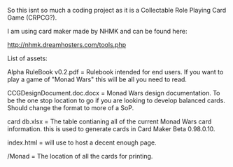 So this isnt so much a coding project as it is a Collectable Role Playing Card Game (CRPCG?). 

I am using card maker made by NHMK and can be found here:

http://nhmk.dreamhosters.com/tools.php

List of assets:

Alpha RuleBook v0.2.pdf = Rulebook intended for end users. If you want to play a game of "Monad Wars" this will be all you need to read.

CCGDesignDocument.doc.docx = Monad Wars design documentation. To be the one stop location to go if you are looking to develop balanced cards. Should change the format to more of a SoP.

card db.xlsx = The table contianing all of the current Monad Wars card information. this is used to generate cards in Card Maker Beta 0.98.0.10.

index.html = will use to host a decent enough page.

/Monad = The location of all the cards for printing.
